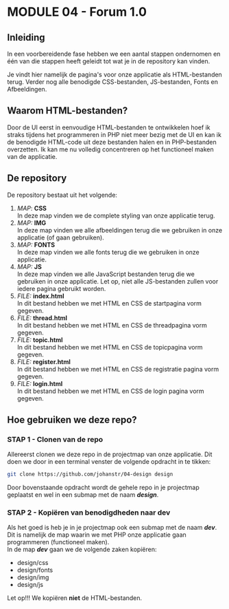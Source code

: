 # MODULE 04 - Forum 1.0  
  
## Inleiding

In een voorbereidende fase hebben we een aantal stappen ondernomen en één van die stappen heeft geleidt tot wat je in de repository kan vinden.  
  
Je vindt hier namelijk de pagina's voor onze applicatie als HTML-bestanden terug. Verder nog alle benodigde CSS-bestanden, JS-bestanden, Fonts en Afbeeldingen.  

## Waarom HTML-bestanden?  

Door de UI eerst in eenvoudige HTML-bestanden te ontwikkelen hoef ik straks tijdens het programmeren in PHP niet meer bezig met de UI en kan ik de benodigde HTML-code uit deze bestanden halen en in PHP-bestanden overzetten. Ik kan me nu volledig concentreren op het functioneel maken van de applicatie.  
  
## De repository  

De repository bestaat uit het volgende:  
  
1. *MAP*: **CSS**  
   In deze map vinden we de complete styling van onze applicatie terug.  
2. *MAP:* **IMG**  
   In deze map vinden we alle afbeeldingen terug die we gebruiken in onze applicatie (of gaan gebruiken).  
3. *MAP:* **FONTS**  
   In deze map vinden we alle fonts terug die we gebruiken in onze applicatie.  
4. *MAP:* **JS**  
   In deze map vinden we alle JavaScript bestanden terug die we gebruiken in onze applicatie. Let op, niet alle JS-bestanden zullen voor iedere pagina gebruikt worden.  
5. *FILE:* **index.html**  
   In dit bestand hebben we met HTML en CSS de startpagina vorm gegeven.  
6. *FILE:* **thread.html**  
   In dit bestand hebben we met HTML en CSS de threadpagina vorm gegeven.  
7. *FILE:* **topic.html**  
   In dit bestand hebben we met HTML en CSS de topicpagina vorm gegeven.  
8. *FILE:* **register.html**  
   In dit bestand hebben we met HTML en CSS de registratie pagina vorm gegeven.  
9. *FILE:* **login.html**  
    In dit bestand hebben we met HTML en CSS de login pagina vorm gegeven.  

## Hoe gebruiken we deze repo?  

### STAP 1 - Clonen van de repo  

Allereerst clonen we deze repo in de projectmap van onze applicatie. Dit doen we door in een terminal venster de volgende opdracht in te tikken:  

```bash
git clone https://github.com/johanstr/04-design design
```  
  
Door bovenstaande opdracht wordt de gehele repo in je projectmap geplaatst en wel in een submap met de naam ***design***.  
  
### STAP 2 - Kopiëren van benodigdheden naar dev

Als het goed is heb je in je projectmap ook een submap met de naam ***dev***. Dit is namelijk de map waarin we met PHP onze applicatie gaan programmeren (functioneel maken).  
In de map ***dev*** gaan we de volgende zaken kopiëren:  
  
* design/css  
* design/fonts  
* design/img  
* design/js  
  
Let op!!! We kopiëren **niet** de HTML-bestanden.
